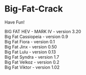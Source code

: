 # Big-Fat-Crack
Have Fun!

BIG FAT HEV - MARK IV - version 3.20  
Big Fat Cassiopeia - version 0.9  
Big Fat Fiora - version 0.1  
Big Fat Jinx - version 0.50  
Big Fat Lulu - version 0.13  
Big Fat Syndra - version 1.7  
Big Fat Velkoz - version 0.2  
Big Fat Viktor - version 1.02  
